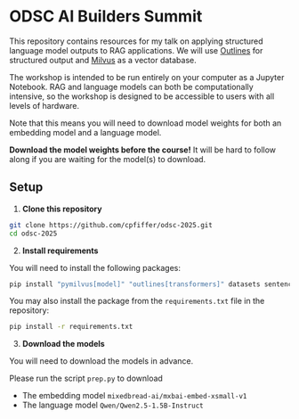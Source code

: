 # ODSC AI Builders Summit

This repository contains resources for my talk on applying structured language model outputs to RAG applications. We will use [Outlines](https://github.com/dottxt-ai/outlines) for structured output and [Milvus](https://milvus.io/) as a vector database.

The workshop is intended to be run entirely on your computer as a Jupyter Notebook. RAG and language models can both be computationally intensive, so the workshop is designed to be accessible to users with all levels of hardware.

Note that this means you will need to download model weights for both an embedding model and a language model.

__Download the model weights before the course!__ It will be hard to follow along if you are waiting for the model(s) to download.

## Setup

1. **Clone this repository**

```bash
git clone https://github.com/cpfiffer/odsc-2025.git
cd odsc-2025
```

2. **Install requirements**

You will need to install the following packages:

```bash
pip install "pymilvus[model]" "outlines[transformers]" datasets sentence-transformers scikit-learn matplotlib pandas einops sentencepiece
```

You may also install the package from the `requirements.txt` file in the repository:

```bash
pip install -r requirements.txt
```

3. **Download the models**

You will need to download the models in advance.

Please run the script `prep.py` to download

- The embedding model `mixedbread-ai/mxbai-embed-xsmall-v1`
- The language model `Qwen/Qwen2.5-1.5B-Instruct`
